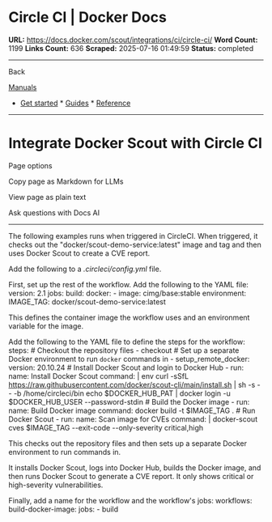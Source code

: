 # Circle CI | Docker Docs

**URL:** https://docs.docker.com/scout/integrations/ci/circle-ci/
**Word Count:** 1199
**Links Count:** 636
**Scraped:** 2025-07-16 01:49:59
**Status:** completed

---

Back

[Manuals](https://docs.docker.com/manuals/)

  * [Get started](https://docs.docker.com/get-started/)   * [Guides](https://docs.docker.com/guides/)   * [Reference](https://docs.docker.com/reference/)

* * *

# Integrate Docker Scout with Circle CI

Page options

Copy page as Markdown for LLMs

View page as plain text

Ask questions with Docs AI

* * *

The following examples runs when triggered in CircleCI. When triggered, it checks out the "docker/scout-demo-service:latest" image and tag and then uses Docker Scout to create a CVE report.

Add the following to a _.circleci/config.yml_ file.

First, set up the rest of the workflow. Add the following to the YAML file:               version: 2.1          jobs:       build:         docker:           - image: cimg/base:stable         environment:           IMAGE_TAG: docker/scout-demo-service:latest

This defines the container image the workflow uses and an environment variable for the image.

Add the following to the YAML file to define the steps for the workflow:               steps:       # Checkout the repository files       - checkout              # Set up a separate Docker environment to run `docker` commands in       - setup_remote_docker:           version: 20.10.24            # Install Docker Scout and login to Docker Hub       - run:           name: Install Docker Scout           command: |             env             curl -sSfL https://raw.githubusercontent.com/docker/scout-cli/main/install.sh | sh -s -- -b /home/circleci/bin             echo $DOCKER_HUB_PAT | docker login -u $DOCKER_HUB_USER --password-stdin            # Build the Docker image       - run:           name: Build Docker image           command: docker build -t $IMAGE_TAG .              # Run Docker Scout                 - run:           name: Scan image for CVEs           command: |             docker-scout cves $IMAGE_TAG --exit-code --only-severity critical,high

This checks out the repository files and then sets up a separate Docker environment to run commands in.

It installs Docker Scout, logs into Docker Hub, builds the Docker image, and then runs Docker Scout to generate a CVE report. It only shows critical or high-severity vulnerabilities.

Finally, add a name for the workflow and the workflow's jobs:               workflows:       build-docker-image:         jobs:           - build
